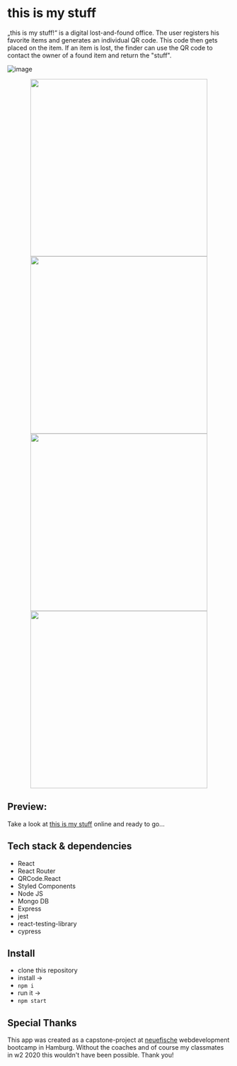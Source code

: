 # this is my stuff

„this is my stuff!“ is a digital lost-and-found office.
The user registers his favorite items and generates an individual QR code. This code then gets placed on the item.
If an item is lost, the finder can use the QR code to contact the owner of a found item and return the "stuff".

![image](https://drive.google.com/uc?export=view&id=1MsqOLFYjRPqRMF1W6eCn1bp3mK5J-ff4)
<p align="center">
<img height="400" src="https://drive.google.com/uc?export=view&id=1Se1W5IOVvRaoIfKJTs_Sm39ZqIOul_3g"><img height="400" src="https://drive.google.com/uc?export=view&id=12NVnM4PLiLYTnQ83w3_MG7hjtLtldT2i"> <img height="400" src="https://drive.google.com/uc?export=view&id=1DXnT3rvhkczXbcpYIyRXBR61xK9Sshy8"><img height="400" src="https://drive.google.com/uc?export=view&id=1e2FLe-8PpeuEXTzBGNzqBzDw3daMpxcQ">
</p>

## Preview:

Take a look at [this is my stuff](https://thisismystuff.herokuapp.com) online and ready to go...


## Tech stack & dependencies

- React
- React Router
- QRCode.React
- Styled Components
- Node JS
- Mongo DB
- Express
- jest
- react-testing-library
- cypress


## Install

 - clone this repository
 - install ->
 - ```npm i```
 - run it ->
 - ```npm start```


## Special Thanks

This app was created as a capstone-project at [neuefische](www.neuefische.de) webdevelopment bootcamp in Hamburg. Without the coaches and of course my classmates in w2 2020 this wouldn't have been possible. Thank you!
